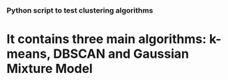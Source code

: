 ### Python script to test clustering algorithms

# It contains three main algorithms: k-means, DBSCAN and Gaussian Mixture Model
